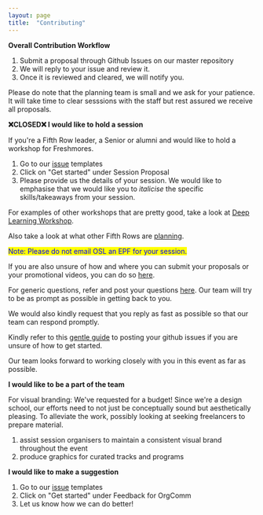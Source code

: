 ```yaml
---
layout: page
title:  "Contributing"
---
```

**Overall Contribution Workflow**

1. Submit a proposal through Github Issues on our master repository
2. We will reply to your issue and review it.
3. Once it is reviewed and cleared, we will notify you.

Please do note that the planning team is small and we ask for your patience. It will take time to clear sesssions with the staff but rest assured we receive all proposals.

**❌CLOSED❌ I would like to hold a session**

If you're a Fifth Row leader, a Senior or alumni and would like to hold a workshop for Freshmores.

1. Go to our [issue](https://github.com/OpenSUTD/DiscoverSUTD-2021-microsite/issues/new/choose) templates
2. Click on "Get started" under Session Proposal
3. Please provide us the details of your session. We would like to emphasise that we would like you to *italicise* the specific skills/takeaways from your session.

For examples of other workshops that are pretty good, take a look at [Deep Learning Workshop](https://github.com/OpenSUTD/deeplearning-workshop-2019).

Also take a look at what other Fifth Rows are [planning](https://github.com/OpenSUTD/DiscoverSUTD-2021-microsite/issues).

<mark><span style="color:blue">Note: Please do not email OSL an EPF for your session.</span></mark>

If you are also unsure of how and where you can submit your proposals or your promotional videos, you can do so [here](https://github.com/OpenSUTD/DiscoverSUTD-2021-microsite/issues/new/choose).

For generic questions, refer and post your questions [here](https://docs.google.com/document/d/1gflrExX4MlgpJZ9i0m9g_wWSICCN35OrlV1ByEX7WXM/edit). Our team will try to be as prompt as possible in getting back to you.

We would also kindly request that you reply as fast as possible so that our team can respond promptly.

Kindly refer to this [gentle guide](https://sutdapac-my.sharepoint.com/:b:/g/personal/melody_leong_mymail_sutd_edu_sg/EXJd2-UC-F5Kp2KXkKsmlQ0B4P-4RPDf6g7SUbgpDk77rA?e=O5R0gs) to posting your github issues if you are unsure of how to get started.

Our team looks forward to working closely with you in this event as far as possible.

**I would like to be a part of the team**

For visual branding:
We've requested for a budget! Since we're a design school, our efforts need to not just be conceptually sound but aesthetically pleasing. To alleviate the work, possibly looking at seeking freelancers to prepare material.
1. assist session organisers to maintain a consistent visual brand throughout the event
2. produce graphics for curated tracks and programs

**I would like to make a suggestion**

1. Go to our [issue](https://github.com/OpenSUTD/DiscoverSUTD-2021-microsite/issues/new/choose) templates
2. Click on "Get started" under Feedback for OrgComm
3. Let us know how we can do better!


